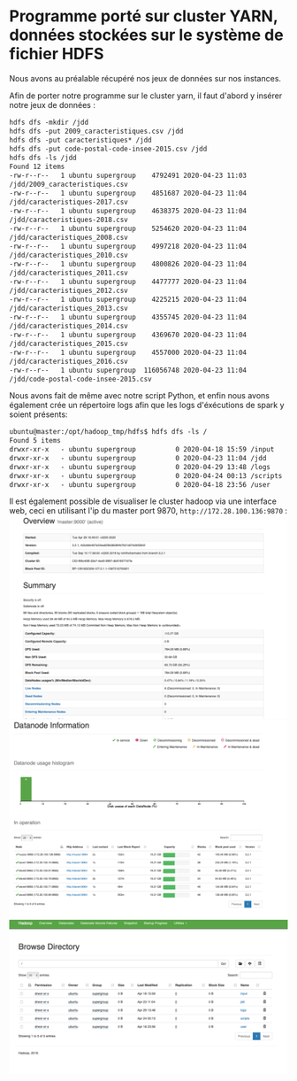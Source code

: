 # Programme porté sur cluster YARN, données stockées sur le système de fichier HDFS

Nous avons au préalable récupéré nos jeux de données sur nos instances. 

Afin de porter notre programme sur le cluster yarn, il faut d'abord y insérer notre jeux de données : 
```
hdfs dfs -mkdir /jdd
hdfs dfs -put 2009_caracteristiques.csv /jdd
hdfs dfs -put caracteristiques* /jdd
hdfs dfs -put code-postal-code-insee-2015.csv /jdd
hdfs dfs -ls /jdd
Found 12 items
-rw-r--r--   1 ubuntu supergroup    4792491 2020-04-23 11:03 /jdd/2009_caracteristiques.csv
-rw-r--r--   1 ubuntu supergroup    4851687 2020-04-23 11:04 /jdd/caracteristiques-2017.csv
-rw-r--r--   1 ubuntu supergroup    4638375 2020-04-23 11:04 /jdd/caracteristiques-2018.csv
-rw-r--r--   1 ubuntu supergroup    5254620 2020-04-23 11:04 /jdd/caracteristiques_2008.csv
-rw-r--r--   1 ubuntu supergroup    4997218 2020-04-23 11:04 /jdd/caracteristiques_2010.csv
-rw-r--r--   1 ubuntu supergroup    4800826 2020-04-23 11:04 /jdd/caracteristiques_2011.csv
-rw-r--r--   1 ubuntu supergroup    4477777 2020-04-23 11:04 /jdd/caracteristiques_2012.csv
-rw-r--r--   1 ubuntu supergroup    4225215 2020-04-23 11:04 /jdd/caracteristiques_2013.csv
-rw-r--r--   1 ubuntu supergroup    4355745 2020-04-23 11:04 /jdd/caracteristiques_2014.csv
-rw-r--r--   1 ubuntu supergroup    4369670 2020-04-23 11:04 /jdd/caracteristiques_2015.csv
-rw-r--r--   1 ubuntu supergroup    4557000 2020-04-23 11:04 /jdd/caracteristiques_2016.csv
-rw-r--r--   1 ubuntu supergroup  116056748 2020-04-23 11:04 /jdd/code-postal-code-insee-2015.csv
```

Nous avons fait de même avec notre script Python, et enfin nous avons également crée un répertoire logs afin que les logs d'éxécutions de spark y soient présents:
```
ubuntu@master:/opt/hadoop_tmp/hdfs$ hdfs dfs -ls /
Found 5 items
drwxr-xr-x   - ubuntu supergroup          0 2020-04-18 15:59 /input
drwxr-xr-x   - ubuntu supergroup          0 2020-04-23 11:04 /jdd
drwxr-xr-x   - ubuntu supergroup          0 2020-04-29 13:48 /logs
drwxr-xr-x   - ubuntu supergroup          0 2020-04-24 00:13 /scripts
drwxr-xr-x   - ubuntu supergroup          0 2020-04-18 23:56 /user
```

Il est également possible de visualiser le cluster hadoop via une interface web, ceci en utilisant l'ip du master port 9870, `http://172.28.100.136:9870` : 
![](https://raw.githubusercontent.com/daviddemacedo/sid_spark/master/img/hdfs.png)
![](https://raw.githubusercontent.com/daviddemacedo/sid_spark/master/img/hdfs1.png)
![](https://raw.githubusercontent.com/daviddemacedo/sid_spark/master/img/hdfs2.png)



